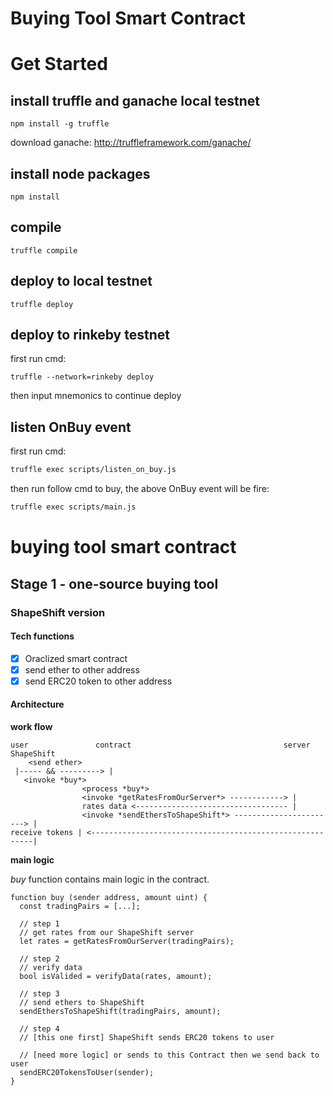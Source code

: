 # Buying Tool Smart Contract

# Get Started

## install truffle and ganache local testnet

```
npm install -g truffle
```

download ganache: http://truffleframework.com/ganache/

## install node packages

```
npm install
```

## compile

```
truffle compile
```

## deploy to local testnet

```
truffle deploy
```

## deploy to rinkeby testnet

first run cmd:
```
truffle --network=rinkeby deploy
```
then input mnemonics to continue deploy

## listen OnBuy event

first run cmd:
```bash
truffle exec scripts/listen_on_buy.js
```

then run follow cmd to buy, the above OnBuy event will be fire:
```bash
truffle exec scripts/main.js
```

# buying tool smart contract

## Stage 1 - one-source buying tool

### ShapeShift version

#### Tech functions

- [x] Oraclized smart contract
- [x] send ether to other address
- [x] send ERC20 token to other address

#### Architecture

**work flow**

```
user               contract                                  server     ShapeShift
    <send ether>
 |----- && ---------> |
   <invoke *buy*>
                <process *buy*>
                <invoke *getRatesFromOurServer*> ------------> |
                rates data <---------------------------------- |
                <invoke *sendEthersToShapeShift*> -----------------------> |
receive tokens | <---------------------------------------------------------|
```

**main logic**

*buy* function contains main logic in the contract.

```
function buy (sender address, amount uint) {
  const tradingPairs = [...];

  // step 1
  // get rates from our ShapeShift server
  let rates = getRatesFromOurServer(tradingPairs);

  // step 2
  // verify data
  bool isValided = verifyData(rates, amount);

  // step 3
  // send ethers to ShapeShift
  sendEthersToShapeShift(tradingPairs, amount);

  // step 4
  // [this one first] ShapeShift sends ERC20 tokens to user

  // [need more logic] or sends to this Contract then we send back to user
  sendERC20TokensToUser(sender);
}
```

